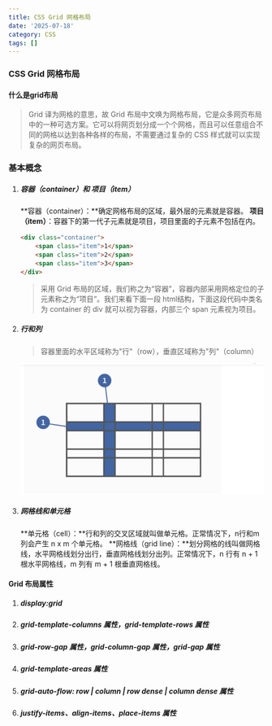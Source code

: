 ```yaml
---
title: CSS Grid 网格布局
date: '2025-07-18'
category: CSS
tags: []
---
```

### CSS Grid 网格布局

#### 什么是grid布局

  >Grid 译为网格的意思，故 Grid 布局中文唤为网格布局，它是众多网页布局中的一种可选方案。它可以将网页划分成一个个网格，而且可以任意组合不同的网格以达到各种各样的布局，不需要通过复杂的 CSS 样式就可以实现复杂的网页布局。 

### 基本概念

1. ##### **容器（container）和 项目（item）**

    **容器（container）：**确定网格布局的区域，最外层的元素就是容器。
   **项目（item）**：容器下的第一代子元素就是项目，项目里面的子元素不包括在内。

   ```html
   <div class="container">
       <span class="item">1</span>
       <span class="item">2</span>
       <span class="item">3</span>
   </div>
   ```

   >  采用 Grid 布局的区域，我们称之为“容器”，容器内部采用网格定位的子元素称之为“项目”。我们来看下面一段 html结构，下面这段代码中类名为 container 的 div 就可以视为容器，内部三个 span 元素视为项目。

2. ##### 行和列

   >   容器里面的水平区域称为"行"（row），垂直区域称为"列"（column） 

   ![1708669902041](../images/1708669902041.png)

3. #####  网格线和单元格

   **单元格（cell）：**行和列的交叉区域就叫做单元格。正常情况下，n行和m列会产生 n x m 个单元格。
    **网格线（grid line）：**划分网格的线叫做网格线，水平网格线划分出行，垂直网格线划分出列。正常情况下，n 行有 n + 1 根水平网格线，m 列有 m + 1 根垂直网格线。

#### Grid 布局属性

1. ##### display:grid

2. ##### grid-template-columns 属性，grid-template-rows 属性

3. ##### grid-row-gap 属性，grid-column-gap 属性，grid-gap 属性

4. #####  grid-template-areas 属性

5. ##### grid-auto-flow: row | column | row dense | column dense 属性

6. #####  justify-items、align-items、place-items 属性

